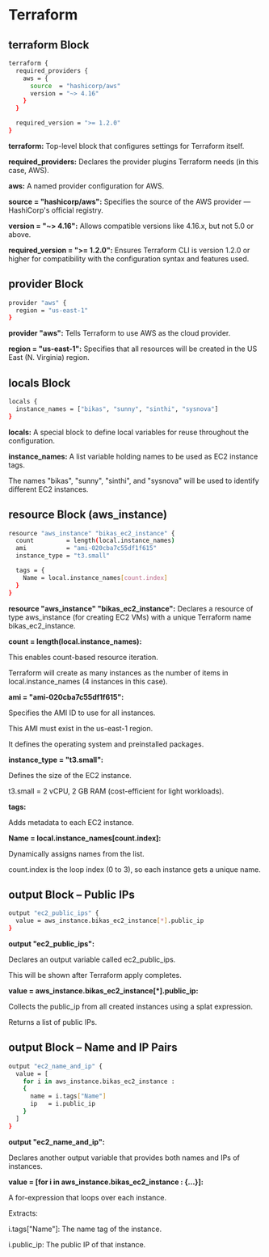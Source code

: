 # Terraform

## terraform Block

```bash
terraform {
  required_providers {
    aws = {
      source  = "hashicorp/aws"
      version = "~> 4.16"
    }
  }

  required_version = ">= 1.2.0"
}
```

<b>terraform:</b> Top-level block that configures settings for Terraform itself.

<b>required_providers:</b> Declares the provider plugins Terraform needs (in this case, AWS).

<b>aws:</b> A named provider configuration for AWS.

<b>source = "hashicorp/aws":</b> Specifies the source of the AWS provider — HashiCorp's official registry.

<b>version = "~> 4.16":</b> Allows compatible versions like 4.16.x, but not 5.0 or above.

<b>required_version = ">= 1.2.0":</b> Ensures Terraform CLI is version 1.2.0 or higher for compatibility with the configuration syntax and features used.

## provider Block

```bash
provider "aws" {
  region = "us-east-1"
}
```

<b>provider "aws":</b> Tells Terraform to use AWS as the cloud provider.

<b>region = "us-east-1":</b> Specifies that all resources will be created in the US East (N. Virginia) region.

## locals Block

```bash
locals {
  instance_names = ["bikas", "sunny", "sinthi", "sysnova"]
}
```

<b>locals:</b> A special block to define local variables for reuse throughout the configuration.

<b>instance_names:</b> A list variable holding names to be used as EC2 instance tags.

The names "bikas", "sunny", "sinthi", and "sysnova" will be used to identify different EC2 instances.

## resource Block (aws_instance)

```bash
resource "aws_instance" "bikas_ec2_instance" {
  count         = length(local.instance_names)
  ami           = "ami-020cba7c55df1f615"
  instance_type = "t3.small"

  tags = {
    Name = local.instance_names[count.index]
  }
}
```

<b>resource "aws_instance" "bikas_ec2_instance":</b> Declares a resource of type aws_instance (for creating EC2 VMs) with a unique Terraform name bikas_ec2_instance.

<b>count = length(local.instance_names):</b>

This enables count-based resource iteration.

Terraform will create as many instances as the number of items in local.instance_names (4 instances in this case).

<b>ami = "ami-020cba7c55df1f615":</b>

Specifies the AMI ID to use for all instances.

This AMI must exist in the us-east-1 region.

It defines the operating system and preinstalled packages.

<b>instance_type = "t3.small":</b>

Defines the size of the EC2 instance.

t3.small = 2 vCPU, 2 GB RAM (cost-efficient for light workloads).

<b>tags:</b>

Adds metadata to each EC2 instance.

<b>Name = local.instance_names[count.index]:</b>

Dynamically assigns names from the list.

count.index is the loop index (0 to 3), so each instance gets a unique name.

## output Block – Public IPs

```bash
output "ec2_public_ips" {
  value = aws_instance.bikas_ec2_instance[*].public_ip
}
```

<b>output "ec2_public_ips":</b>

Declares an output variable called ec2_public_ips.

This will be shown after Terraform apply completes.

<b>value = aws_instance.bikas_ec2_instance[*].public_ip:</b>

Collects the public_ip from all created instances using a splat expression.

Returns a list of public IPs.

## output Block – Name and IP Pairs

```bash
output "ec2_name_and_ip" {
  value = [
    for i in aws_instance.bikas_ec2_instance :
    {
      name = i.tags["Name"]
      ip   = i.public_ip
    }
  ]
}
```

<b>output "ec2_name_and_ip":</b>

Declares another output variable that provides both names and IPs of instances.

<b>value = [for i in aws_instance.bikas_ec2_instance : {...}]:</b>

A for-expression that loops over each instance.

Extracts:

i.tags["Name"]: The name tag of the instance.

i.public_ip: The public IP of that instance.
